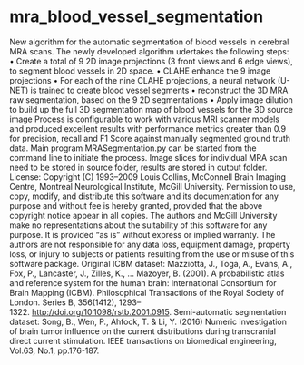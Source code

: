 # mra_blood_vessel_segmentation
New algorithm for the automatic segmentation of blood vessels in cerebral MRA scans.
The newly developed algorithm udertakes the following steps:
	•	Create a total of 9 2D image projections (3 front views and 6 edge views), to segment blood vessels in 2D space.
	•	CLAHE enhance the 9 image projections
	•	For each of the nine CLAHE projections, a neural network (U-NET) is trained to create blood vessel segments
	•	reconstruct the 3D MRA raw segmentation, based on the 9 2D segmentations
	•	Apply image dilution to build up the full 3D segmentation map of blood vessels for the 3D source image
Process is configurable to work with various MRI scanner models and produced excellent results with performance metrics greater than 0.9 for precision, recall and F1 Score against manually segmented ground truth data.
Main program MRASegmentation.py can be started from the command line to initiate the process. Image slices for individual MRA scan need to be stored in source folder, results are stored in output folder.
License:
Copyright (C) 1993–2009 Louis Collins, McConnell Brain Imaging Centre, Montreal Neurological Institute, McGill University. Permission to use, copy, modify, and distribute this software and its documentation for any purpose and without fee is hereby granted, provided that the above copyright notice appear in all copies. The authors and McGill University make no representations about the suitability of this software for any purpose. It is provided “as is” without express or implied warranty. The authors are not responsible for any data loss, equipment damage, property loss, or injury to subjects or patients resulting from the use or misuse of this software package.
Original ICBM dataset:
Mazziotta, J., Toga, A., Evans, A., Fox, P., Lancaster, J., Zilles, K., … Mazoyer, B. (2001). A probabilistic atlas and reference system for the human brain: International Consortium for Brain Mapping (ICBM). Philosophical Transactions of the Royal Society of London. Series B, 356(1412), 1293–1322. http://doi.org/10.1098/rstb.2001.0915.
Semi-automatic segmentation dataset:
Song, B., Wen, P., Ahfock, T. & Li, Y. (2016) Numeric investigation of brain tumor influence on the current distributions during transcranial direct current stimulation. IEEE transactions on biomedical engineering, Vol.63, No.1, pp.176-187.
